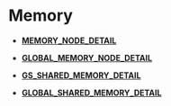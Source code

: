 # Memory

-   **[MEMORY\_NODE\_DETAIL](MEMORY_NODE_DETAIL.md)**  

-   **[GLOBAL\_MEMORY\_NODE\_DETAIL](GLOBAL_MEMORY_NODE_DETAIL.md)**  

-   **[GS\_SHARED\_MEMORY\_DETAIL](../DatabaseReference/GS_SHARED_MEMORY_DETAIL.md)**  

-   **[GLOBAL\_SHARED\_MEMORY\_DETAIL](GLOBAL_SHARED_MEMORY_DETAIL.md)**  


